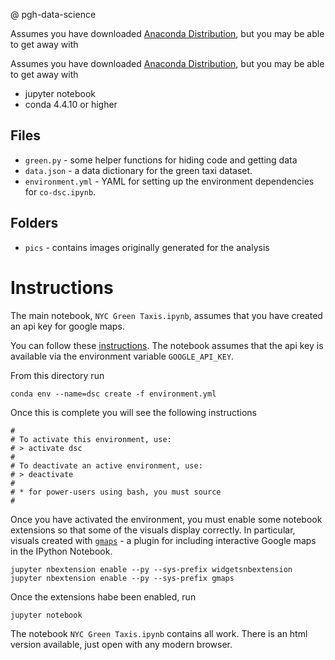 @ pgh-data-science


Assumes you have downloaded [Anaconda Distribution](https://www.anaconda.com/download/), but you may be able to get away with

Assumes you have downloaded [Anaconda Distribution](https://www.anaconda.com/download/), but you may be able to get away with

* jupyter notebook
* conda 4.4.10 or higher

## Files

* `green.py` - some helper functions for hiding code and getting data
* `data.json` - a data dictionary for the green taxi dataset.  
* `environment.yml` - YAML for setting up the environment dependencies for `co-dsc.ipynb`.

## Folders

* `pics` - contains images originally generated for the analysis

# Instructions

The main notebook, `NYC Green Taxis.ipynb`, assumes that you have created an api key for google maps.  

You can follow these [instructions](https://console.developers.google.com/flows/enableapi?apiid=maps_backend,geocoding_backend,directions_backend,distance_matrix_backend,elevation_backend&keyType=CLIENT_SIDE&reusekey=true).
The notebook assumes that the api key is available via the environment variable `GOOGLE_API_KEY`.

From this directory run

`conda env --name=dsc create -f environment.yml`

Once this is complete you will see the following instructions
```
#
# To activate this environment, use:
# > activate dsc
#
# To deactivate an active environment, use:
# > deactivate
#
# * for power-users using bash, you must source
#
```

Once you have activated the environment, you must enable some notebook extensions so that some of the visuals display correctly.  In particular,
visuals created with [`gmaps`](https://github.com/pbugnion/gmaps) - a plugin for including interactive Google maps in the IPython Notebook.  

```
jupyter nbextension enable --py --sys-prefix widgetsnbextension
jupyter nbextension enable --py --sys-prefix gmaps
```

Once the extensions habe been enabled, run

`jupyter notebook`

The notebook `NYC Green Taxis.ipynb` contains all work.  There is an html version available, just open with any modern browser.
